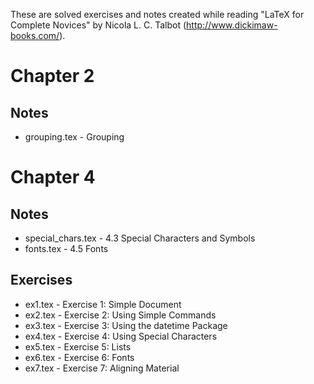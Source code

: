 These are solved exercises and notes created while reading "LaTeX for Complete
Novices" by Nicola L. C. Talbot (http://www.dickimaw-books.com/).

# Chapter 2
## Notes
- grouping.tex - Grouping

# Chapter 4
## Notes
- special_chars.tex - 4.3 Special Characters and Symbols
- fonts.tex - 4.5 Fonts

## Exercises
- ex1.tex - Exercise 1: Simple Document
- ex2.tex - Exercise 2: Using Simple Commands
- ex3.tex - Exercise 3: Using the datetime Package
- ex4.tex - Exercise 4: Using Special Characters
- ex5.tex - Exercise 5: Lists
- ex6.tex - Exercise 6: Fonts
- ex7.tex - Exercise 7: Aligning Material
